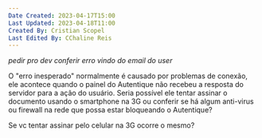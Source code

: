 ```yaml
---
Date Created: 2023-04-17T15:00
Last Updated: 2023-04-18T11:00
Created By: Cristian Scopel
Last Edited By: CChaline Reis
---
```

*pedir pro dev conferir erro vindo do email do user*

  

O "erro inesperado" normalmente é causado por problemas de conexão, ele acontece quando o painel do Autentique não recebeu a resposta do servidor para a ação do usuário. Seria possível ele tentar assinar o documento usando o smartphone na 3G ou conferir se há algum anti-virus ou firewall na rede que possa estar bloqueando o Autentique?

Se vc tentar assinar pelo celular na 3G ocorre o mesmo?